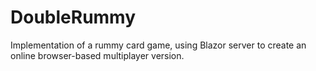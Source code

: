# DoubleRummy
Implementation of a rummy card game, using Blazor server to create an online browser-based multiplayer version.
